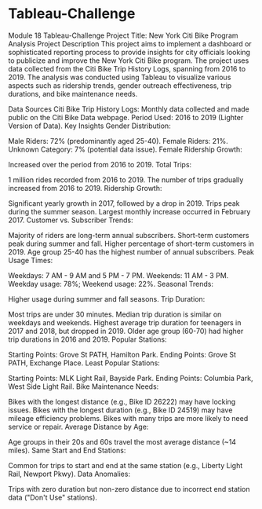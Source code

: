 # Tableau-Challenge
Module 18 Tableau-Challenge
Project Title: New York Citi Bike Program Analysis
Project Description
This project aims to implement a dashboard or sophisticated reporting process to provide insights for city officials looking to publicize and improve the New York Citi Bike program. The project uses data collected from the Citi Bike Trip History Logs, spanning from 2016 to 2019. The analysis was conducted using Tableau to visualize various aspects such as ridership trends, gender outreach effectiveness, trip durations, and bike maintenance needs.

Data Sources
Citi Bike Trip History Logs: Monthly data collected and made public on the Citi Bike Data webpage.
Period Used: 2016 to 2019 (Lighter Version of Data).
Key Insights
Gender Distribution:

Male Riders: 72% (predominantly aged 25-40).
Female Riders: 21%.
Unknown Category: 7% (potential data issue).
Female Ridership Growth:

Increased over the period from 2016 to 2019.
Total Trips:

1 million rides recorded from 2016 to 2019.
The number of trips gradually increased from 2016 to 2019.
Ridership Growth:

Significant yearly growth in 2017, followed by a drop in 2019.
Trips peak during the summer season.
Largest monthly increase occurred in February 2017.
Customer vs. Subscriber Trends:

Majority of riders are long-term annual subscribers.
Short-term customers peak during summer and fall.
Higher percentage of short-term customers in 2019.
Age group 25-40 has the highest number of annual subscribers.
Peak Usage Times:

Weekdays: 7 AM - 9 AM and 5 PM - 7 PM.
Weekends: 11 AM - 3 PM.
Weekday usage: 78%; Weekend usage: 22%.
Seasonal Trends:

Higher usage during summer and fall seasons.
Trip Duration:

Most trips are under 30 minutes.
Median trip duration is similar on weekdays and weekends.
Highest average trip duration for teenagers in 2017 and 2018, but dropped in 2019.
Older age group (60-70) had higher trip durations in 2016 and 2019.
Popular Stations:

Starting Points: Grove St PATH, Hamilton Park.
Ending Points: Grove St PATH, Exchange Place.
Least Popular Stations:

Starting Points: MLK Light Rail, Bayside Park.
Ending Points: Columbia Park, West Side Light Rail.
Bike Maintenance Needs:

Bikes with the longest distance (e.g., Bike ID 26222) may have locking issues.
Bikes with the longest duration (e.g., Bike ID 24519) may have mileage efficiency problems.
Bikes with many trips are more likely to need service or repair.
Average Distance by Age:

Age groups in their 20s and 60s travel the most average distance (~14 miles).
Same Start and End Stations:

Common for trips to start and end at the same station (e.g., Liberty Light Rail, Newport Pkwy).
Data Anomalies:

Trips with zero duration but non-zero distance due to incorrect end station data ("Don't Use" stations).
